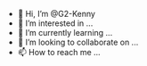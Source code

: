 - 👋 Hi, I’m @G2-Kenny
- 👀 I’m interested in ...
- 🌱 I’m currently learning ...
- 💞️ I’m looking to collaborate on ...
- 📫 How to reach me ...

<!---
G2-Kenny/G2-Kenny is a ✨ special ✨ repository because its `README.md` (this file) appears on your GitHub profile.
You can click the Preview link to take a look at your changes.
--->
